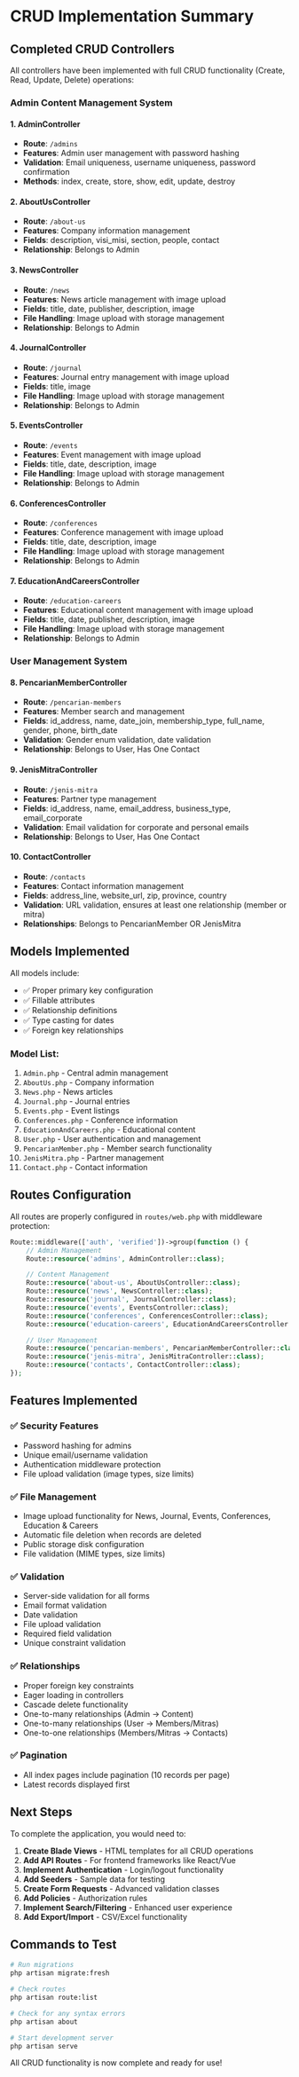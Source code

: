# CRUD Implementation Summary

## Completed CRUD Controllers

All controllers have been implemented with full CRUD functionality (Create, Read, Update, Delete) operations:

### Admin Content Management System

#### 1. **AdminController**

- **Route**: `/admins`
- **Features**: Admin user management with password hashing
- **Validation**: Email uniqueness, username uniqueness, password confirmation
- **Methods**: index, create, store, show, edit, update, destroy

#### 2. **AboutUsController**

- **Route**: `/about-us`
- **Features**: Company information management
- **Fields**: description, visi_misi, section, people, contact
- **Relationship**: Belongs to Admin

#### 3. **NewsController**

- **Route**: `/news`
- **Features**: News article management with image upload
- **Fields**: title, date, publisher, description, image
- **File Handling**: Image upload with storage management
- **Relationship**: Belongs to Admin

#### 4. **JournalController**

- **Route**: `/journal`
- **Features**: Journal entry management with image upload
- **Fields**: title, image
- **File Handling**: Image upload with storage management
- **Relationship**: Belongs to Admin

#### 5. **EventsController**

- **Route**: `/events`
- **Features**: Event management with image upload
- **Fields**: title, date, description, image
- **File Handling**: Image upload with storage management
- **Relationship**: Belongs to Admin

#### 6. **ConferencesController**

- **Route**: `/conferences`
- **Features**: Conference management with image upload
- **Fields**: title, date, description, image
- **File Handling**: Image upload with storage management
- **Relationship**: Belongs to Admin

#### 7. **EducationAndCareersController**

- **Route**: `/education-careers`
- **Features**: Educational content management with image upload
- **Fields**: title, date, publisher, description, image
- **File Handling**: Image upload with storage management
- **Relationship**: Belongs to Admin

### User Management System

#### 8. **PencarianMemberController**

- **Route**: `/pencarian-members`
- **Features**: Member search and management
- **Fields**: id_address, name, date_join, membership_type, full_name, gender, phone, birth_date
- **Validation**: Gender enum validation, date validation
- **Relationship**: Belongs to User, Has One Contact

#### 9. **JenisMitraController**

- **Route**: `/jenis-mitra`
- **Features**: Partner type management
- **Fields**: id_address, name, email_address, business_type, email_corporate
- **Validation**: Email validation for corporate and personal emails
- **Relationship**: Belongs to User, Has One Contact

#### 10. **ContactController**

- **Route**: `/contacts`
- **Features**: Contact information management
- **Fields**: address_line, website_url, zip, province, country
- **Validation**: URL validation, ensures at least one relationship (member or mitra)
- **Relationships**: Belongs to PencarianMember OR JenisMitra

## Models Implemented

All models include:

- ✅ Proper primary key configuration
- ✅ Fillable attributes
- ✅ Relationship definitions
- ✅ Type casting for dates
- ✅ Foreign key relationships

### Model List:

1. `Admin.php` - Central admin management
2. `AboutUs.php` - Company information
3. `News.php` - News articles
4. `Journal.php` - Journal entries
5. `Events.php` - Event listings
6. `Conferences.php` - Conference information
7. `EducationAndCareers.php` - Educational content
8. `User.php` - User authentication and management
9. `PencarianMember.php` - Member search functionality
10. `JenisMitra.php` - Partner management
11. `Contact.php` - Contact information

## Routes Configuration

All routes are properly configured in `routes/web.php` with middleware protection:

```php
Route::middleware(['auth', 'verified'])->group(function () {
    // Admin Management
    Route::resource('admins', AdminController::class);

    // Content Management
    Route::resource('about-us', AboutUsController::class);
    Route::resource('news', NewsController::class);
    Route::resource('journal', JournalController::class);
    Route::resource('events', EventsController::class);
    Route::resource('conferences', ConferencesController::class);
    Route::resource('education-careers', EducationAndCareersController::class);

    // User Management
    Route::resource('pencarian-members', PencarianMemberController::class);
    Route::resource('jenis-mitra', JenisMitraController::class);
    Route::resource('contacts', ContactController::class);
});
```

## Features Implemented

### ✅ **Security Features**

- Password hashing for admins
- Unique email/username validation
- Authentication middleware protection
- File upload validation (image types, size limits)

### ✅ **File Management**

- Image upload functionality for News, Journal, Events, Conferences, Education & Careers
- Automatic file deletion when records are deleted
- Public storage disk configuration
- File validation (MIME types, size limits)

### ✅ **Validation**

- Server-side validation for all forms
- Email format validation
- Date validation
- File upload validation
- Required field validation
- Unique constraint validation

### ✅ **Relationships**

- Proper foreign key constraints
- Eager loading in controllers
- Cascade delete functionality
- One-to-many relationships (Admin → Content)
- One-to-many relationships (User → Members/Mitras)
- One-to-one relationships (Members/Mitras → Contacts)

### ✅ **Pagination**

- All index pages include pagination (10 records per page)
- Latest records displayed first

## Next Steps

To complete the application, you would need to:

1. **Create Blade Views** - HTML templates for all CRUD operations
2. **Add API Routes** - For frontend frameworks like React/Vue
3. **Implement Authentication** - Login/logout functionality
4. **Add Seeders** - Sample data for testing
5. **Create Form Requests** - Advanced validation classes
6. **Add Policies** - Authorization rules
7. **Implement Search/Filtering** - Enhanced user experience
8. **Add Export/Import** - CSV/Excel functionality

## Commands to Test

```bash
# Run migrations
php artisan migrate:fresh

# Check routes
php artisan route:list

# Check for any syntax errors
php artisan about

# Start development server
php artisan serve
```

All CRUD functionality is now complete and ready for use!
